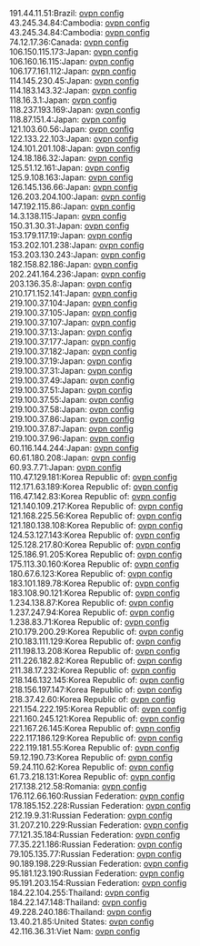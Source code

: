 191.44.11.51:Brazil: [ovpn config](vpn/191_44_11_51.ovpn)  
43.245.34.84:Cambodia: [ovpn config](vpn/43_245_34_84.ovpn)  
43.245.34.84:Cambodia: [ovpn config](vpn/43_245_34_84.ovpn)  
74.12.17.36:Canada: [ovpn config](vpn/74_12_17_36.ovpn)  
106.150.115.173:Japan: [ovpn config](vpn/106_150_115_173.ovpn)  
106.160.16.115:Japan: [ovpn config](vpn/106_160_16_115.ovpn)  
106.177.161.112:Japan: [ovpn config](vpn/106_177_161_112.ovpn)  
114.145.230.45:Japan: [ovpn config](vpn/114_145_230_45.ovpn)  
114.183.143.32:Japan: [ovpn config](vpn/114_183_143_32.ovpn)  
118.16.3.1:Japan: [ovpn config](vpn/118_16_3_1.ovpn)  
118.237.193.169:Japan: [ovpn config](vpn/118_237_193_169.ovpn)  
118.87.151.4:Japan: [ovpn config](vpn/118_87_151_4.ovpn)  
121.103.60.56:Japan: [ovpn config](vpn/121_103_60_56.ovpn)  
122.133.22.103:Japan: [ovpn config](vpn/122_133_22_103.ovpn)  
124.101.201.108:Japan: [ovpn config](vpn/124_101_201_108.ovpn)  
124.18.186.32:Japan: [ovpn config](vpn/124_18_186_32.ovpn)  
125.51.12.161:Japan: [ovpn config](vpn/125_51_12_161.ovpn)  
125.9.108.163:Japan: [ovpn config](vpn/125_9_108_163.ovpn)  
126.145.136.66:Japan: [ovpn config](vpn/126_145_136_66.ovpn)  
126.203.204.100:Japan: [ovpn config](vpn/126_203_204_100.ovpn)  
147.192.115.86:Japan: [ovpn config](vpn/147_192_115_86.ovpn)  
14.3.138.115:Japan: [ovpn config](vpn/14_3_138_115.ovpn)  
150.31.30.31:Japan: [ovpn config](vpn/150_31_30_31.ovpn)  
153.179.117.19:Japan: [ovpn config](vpn/153_179_117_19.ovpn)  
153.202.101.238:Japan: [ovpn config](vpn/153_202_101_238.ovpn)  
153.203.130.243:Japan: [ovpn config](vpn/153_203_130_243.ovpn)  
182.158.82.186:Japan: [ovpn config](vpn/182_158_82_186.ovpn)  
202.241.164.236:Japan: [ovpn config](vpn/202_241_164_236.ovpn)  
203.136.35.8:Japan: [ovpn config](vpn/203_136_35_8.ovpn)  
210.171.152.141:Japan: [ovpn config](vpn/210_171_152_141.ovpn)  
219.100.37.104:Japan: [ovpn config](vpn/219_100_37_104.ovpn)  
219.100.37.105:Japan: [ovpn config](vpn/219_100_37_105.ovpn)  
219.100.37.107:Japan: [ovpn config](vpn/219_100_37_107.ovpn)  
219.100.37.13:Japan: [ovpn config](vpn/219_100_37_13.ovpn)  
219.100.37.177:Japan: [ovpn config](vpn/219_100_37_177.ovpn)  
219.100.37.182:Japan: [ovpn config](vpn/219_100_37_182.ovpn)  
219.100.37.19:Japan: [ovpn config](vpn/219_100_37_19.ovpn)  
219.100.37.31:Japan: [ovpn config](vpn/219_100_37_31.ovpn)  
219.100.37.49:Japan: [ovpn config](vpn/219_100_37_49.ovpn)  
219.100.37.51:Japan: [ovpn config](vpn/219_100_37_51.ovpn)  
219.100.37.55:Japan: [ovpn config](vpn/219_100_37_55.ovpn)  
219.100.37.58:Japan: [ovpn config](vpn/219_100_37_58.ovpn)  
219.100.37.86:Japan: [ovpn config](vpn/219_100_37_86.ovpn)  
219.100.37.87:Japan: [ovpn config](vpn/219_100_37_87.ovpn)  
219.100.37.96:Japan: [ovpn config](vpn/219_100_37_96.ovpn)  
60.116.144.244:Japan: [ovpn config](vpn/60_116_144_244.ovpn)  
60.61.180.208:Japan: [ovpn config](vpn/60_61_180_208.ovpn)  
60.93.7.71:Japan: [ovpn config](vpn/60_93_7_71.ovpn)  
110.47.129.181:Korea Republic of: [ovpn config](vpn/110_47_129_181.ovpn)  
112.171.63.189:Korea Republic of: [ovpn config](vpn/112_171_63_189.ovpn)  
116.47.142.83:Korea Republic of: [ovpn config](vpn/116_47_142_83.ovpn)  
121.140.109.217:Korea Republic of: [ovpn config](vpn/121_140_109_217.ovpn)  
121.168.225.56:Korea Republic of: [ovpn config](vpn/121_168_225_56.ovpn)  
121.180.138.108:Korea Republic of: [ovpn config](vpn/121_180_138_108.ovpn)  
124.53.127.143:Korea Republic of: [ovpn config](vpn/124_53_127_143.ovpn)  
125.128.217.80:Korea Republic of: [ovpn config](vpn/125_128_217_80.ovpn)  
125.186.91.205:Korea Republic of: [ovpn config](vpn/125_186_91_205.ovpn)  
175.113.30.160:Korea Republic of: [ovpn config](vpn/175_113_30_160.ovpn)  
180.67.6.123:Korea Republic of: [ovpn config](vpn/180_67_6_123.ovpn)  
183.101.189.78:Korea Republic of: [ovpn config](vpn/183_101_189_78.ovpn)  
183.108.90.121:Korea Republic of: [ovpn config](vpn/183_108_90_121.ovpn)  
1.234.138.87:Korea Republic of: [ovpn config](vpn/1_234_138_87.ovpn)  
1.237.247.94:Korea Republic of: [ovpn config](vpn/1_237_247_94.ovpn)  
1.238.83.71:Korea Republic of: [ovpn config](vpn/1_238_83_71.ovpn)  
210.179.200.29:Korea Republic of: [ovpn config](vpn/210_179_200_29.ovpn)  
210.183.111.129:Korea Republic of: [ovpn config](vpn/210_183_111_129.ovpn)  
211.198.13.208:Korea Republic of: [ovpn config](vpn/211_198_13_208.ovpn)  
211.226.182.82:Korea Republic of: [ovpn config](vpn/211_226_182_82.ovpn)  
211.38.17.232:Korea Republic of: [ovpn config](vpn/211_38_17_232.ovpn)  
218.146.132.145:Korea Republic of: [ovpn config](vpn/218_146_132_145.ovpn)  
218.156.197.147:Korea Republic of: [ovpn config](vpn/218_156_197_147.ovpn)  
218.37.42.60:Korea Republic of: [ovpn config](vpn/218_37_42_60.ovpn)  
221.154.222.195:Korea Republic of: [ovpn config](vpn/221_154_222_195.ovpn)  
221.160.245.121:Korea Republic of: [ovpn config](vpn/221_160_245_121.ovpn)  
221.167.26.145:Korea Republic of: [ovpn config](vpn/221_167_26_145.ovpn)  
222.117.186.129:Korea Republic of: [ovpn config](vpn/222_117_186_129.ovpn)  
222.119.181.55:Korea Republic of: [ovpn config](vpn/222_119_181_55.ovpn)  
59.12.190.73:Korea Republic of: [ovpn config](vpn/59_12_190_73.ovpn)  
59.24.110.62:Korea Republic of: [ovpn config](vpn/59_24_110_62.ovpn)  
61.73.218.131:Korea Republic of: [ovpn config](vpn/61_73_218_131.ovpn)  
217.138.212.58:Romania: [ovpn config](vpn/217_138_212_58.ovpn)  
176.112.66.160:Russian Federation: [ovpn config](vpn/176_112_66_160.ovpn)  
178.185.152.228:Russian Federation: [ovpn config](vpn/178_185_152_228.ovpn)  
212.19.9.31:Russian Federation: [ovpn config](vpn/212_19_9_31.ovpn)  
31.207.210.229:Russian Federation: [ovpn config](vpn/31_207_210_229.ovpn)  
77.121.35.184:Russian Federation: [ovpn config](vpn/77_121_35_184.ovpn)  
77.35.221.186:Russian Federation: [ovpn config](vpn/77_35_221_186.ovpn)  
79.105.135.77:Russian Federation: [ovpn config](vpn/79_105_135_77.ovpn)  
90.189.198.229:Russian Federation: [ovpn config](vpn/90_189_198_229.ovpn)  
95.181.123.190:Russian Federation: [ovpn config](vpn/95_181_123_190.ovpn)  
95.191.203.154:Russian Federation: [ovpn config](vpn/95_191_203_154.ovpn)  
184.22.104.255:Thailand: [ovpn config](vpn/184_22_104_255.ovpn)  
184.22.147.148:Thailand: [ovpn config](vpn/184_22_147_148.ovpn)  
49.228.240.186:Thailand: [ovpn config](vpn/49_228_240_186.ovpn)  
13.40.21.85:United States: [ovpn config](vpn/13_40_21_85.ovpn)  
42.116.36.31:Viet Nam: [ovpn config](vpn/42_116_36_31.ovpn)  
